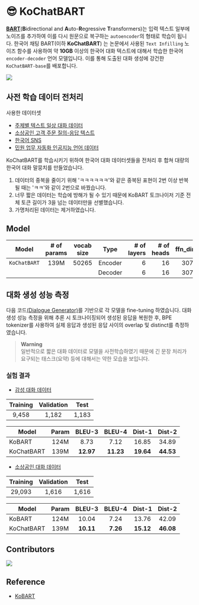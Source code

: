 # 😎 KoChatBART
[**BART**](https://arxiv.org/pdf/1910.13461.pdf)(**B**idirectional and **A**uto-**R**egressive **T**ransformers)는 입력 텍스트 일부에 노이즈를 추가하여 이를 다시 원문으로 복구하는 `autoencoder`의 형태로 학습이 됩니다. 한국어 채팅 BART(이하 **KoChatBART**) 는 논문에서 사용된 `Text Infilling` 노이즈 함수를 사용하여 약 **10GB** 이상의 한국어 대화 텍스트에 대해서 학습한 한국어 `encoder-decoder` 언어 모델입니다. 이를 통해 도출된 대화 생성에 강건한 `KoChatBART-base`를 배포합니다.

<img src=https://user-images.githubusercontent.com/55969260/205434343-b72641e9-d0f9-4b88-a334-9f904e0a35c5.png>

## 사전 학습 데이터 전처리
사용한 데이터셋
 - [주제별 텍스트 일상 대화 데이터](https://aihub.or.kr/aihubdata/data/view.do?currMenu=115&topMenu=100&aihubDataSe=realm&dataSetSn=543)
 - [소상공인 고객 주문 질의-응답 텍스트](https://aihub.or.kr/aihubdata/data/view.do?currMenu=115&topMenu=100&aihubDataSe=realm&dataSetSn=102)
 - [한국어 SNS](https://aihub.or.kr/aihubdata/data/view.do?currMenu=115&topMenu=100&aihubDataSe=realm&dataSetSn=114)
 - [민원 업무 자동화 인공지능 언어 데이터](https://aihub.or.kr/aihubdata/data/view.do?currMenu=115&topMenu=100&aihubDataSe=realm&dataSetSn=619)

KoChatBART를 학습시키기 위하여 한국어 대화 데이터셋들을 전처리 후 합쳐 대량의 한국어 대화 말뭉치를 만들었습니다.
1. 데이터의 중복을 줄이기 위해 'ㅋㅋㅋㅋㅋㅋ'와 같은 중복된 표현이 2번 이상 반복될 때는 'ㅋㅋ'와 같이 2번으로 바꿨습니다.
2. 너무 짧은 데이터는 학습에 방해가 될 수 있기 때문에 KoBART 토크나이저 기준 전체 토큰 길이가 3을 넘는 데이터만을 선별했습니다.
3. 가명처리된 데이터는 제거하였습니다.

## Model

| Model         | # of params | vocab size |  Type   | # of layers | # of heads | ffn_dim | hidden_dims |
| ------------- | :---------: | :-----: | :----------: | ---------: | ------: | ----------: | ----------: | 
| `KoChatBART` |    139M     | 50265 | Encoder |           6 |         16 |    3072 |         768 |
|               |            |  | Decoder |           6 |         16 |    3072 |         768 |

## 대화 생성 성능 측정
다음 코드[(Dialogue Generator)](https://github.com/2unju/KoBART_Dialogue_Generator)를 기반으로 각 모델을 fine-tuning 하였습니다. 대화 생성 성능 측정을 위해 추론 시 토크나이징되어 생성된 응답을 복원한 후, BPE tokenizer를 사용하여 실제 응답과 생성된 응답 사이의 overlap 및 distinct를 측정하였습니다.
> **Warning** <br>
> 일반적으로 짧은 대화 데이터로 모델을 사전학습하였기 때문에 긴 문장 처리가 요구되는 태스크(요약) 등에 대해서는 약한 모습을 보입니다.

### 실험 결과
- [감성 대화 데이터](https://github.com/songys/Chatbot_data)

|Training|Validation|Test|
|:----:|:----:|:----:|
|9,458|1,182|1,183|

| Model                  | Param | BLEU-3 | BLEU-4 | Dist-1 | Dist-2 |
|------------------------|:----:|:----:|:----:|:----:|:----:|
| KoBART    | 124M  | 8.73 | 7.12 | 16.85 | 34.89 |
| KoChatBART    | 139M  | **12.97** | **11.23** | **19.64** | **44.53** |

- [소상공인 대화 데이터](https://github.com/2unju/AIHub_Chitchat_dataset_parser)

|Training|Validation|Test|
|:----:|:----:|:----:|
|29,093|1,616|1,616|

| Model                  | Param | BLEU-3 | BLEU-4 | Dist-1 | Dist-2 |
|------------------------|:----:|:----:|:----:|:----:|:----:|
| KoBART    | 124M  | 10.04 | 7.24 | 13.76| 42.09 |
| KoChatBART    | 139M  | **10.11** | **7.26** | **15.12** | **46.08** |

## Contributors
<a href="https://github.com/BM-K/KoChatBART/graphs/contributors">
  <img src="https://contrib.rocks/image?repo=BM-K/KoChatBART" />
</a>

## Reference
- [KoBART](https://github.com/SKT-AI/KoBART)
